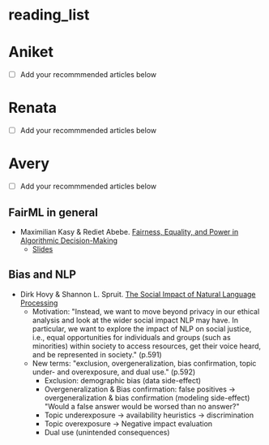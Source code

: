 # reading_list

# Aniket 
- [ ] Add your recommmended articles below

# Renata 
- [ ] Add your recommmended articles below

# Avery 
- [ ] Add your recommmended articles below

## FairML in general 

- Maximilian Kasy & Rediet Abebe. [Fairness, Equality, and Power in Algorithmic Decision-Making](https://www.cs.cornell.edu/~red/fairness_equality_power.pdf)
  - [Slides](https://maxkasy.github.io/home/files/slides/fairness_equality_power_slides_kasy.pdf)

## Bias and NLP

- Dirk Hovy & Shannon L. Spruit. [The Social Impact of Natural Language Processing](https://www.aclweb.org/anthology/P16-2096.pdf)
  - Motivation: "Instead, we want to move beyond privacy in our ethical analysis and look at the wider social impact NLP may have. In particular, we want to explore the impact of NLP on social justice, i.e., equal opportunities for individuals and groups (such as minorities) within society to access resources, get their voice heard, and be represented in society." (p.591)
  - New terms: "exclusion, overgeneralization, bias confirmation, topic under- and overexposure, and dual use." (p.592)
    - Exclusion: demographic bias (data side-effect) 
    - Overgeneralization & Bias confirmation: false positives -> overgeneralization & bias confirmation (modeling side-effect) "Would a false answer would be worsed than no answer?"
    - Topic underexposure -> availability heuristics -> discrimination
    - Topic overexposure -> Negative impact evaluation 
    - Dual use (unintended consequences)

